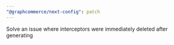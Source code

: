 ```yaml
---
"@graphcommerce/next-config": patch
---
```


Solve an issue where interceptors were immediately deleted after generating
